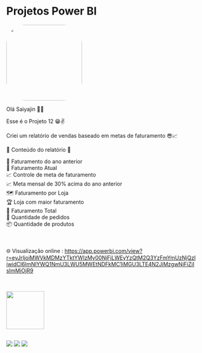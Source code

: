 # Projetos Power BI

<img width="200" height="200" align="center" style="border-radius:50px;" src="https://th.bing.com/th/id/R.a80a09565c27bd89fd9197f9f86e787c?rik=Jc%2buZFDdx%2bov8Q&riu=http%3a%2f%2f1.bp.blogspot.com%2f-C_czuxHGN_8%2fUiSiMbQLrnI%2fAAAAAAAAAOQ%2fe1OVOmkIkug%2fs1600%2ftumblr_m8svkcyf091qk9v2do1_500.gif&ehk=iOiF8Ryv%2fq66s8w4AsqT61CxF0Qn5FsPGDsexn%2filOE%3d&risl=&pid=ImgRaw&r=0" />

Olá Saiyajin 👊💥

Esse é o Projeto 12 😁✌️

Criei um relatório de vendas baseado em metas de faturamento 😎📈

📄 Conteúdo do relatório 📄

📅 Faturamento do ano anterior<br>
📅 Faturamento Atual<br>
📈 Controle de meta de faturamento <br>
📈 Meta mensal de 30% acima do ano anterior <br>
🗺️ Faturamento por Loja <br>
🏆 Loja com maior faturamento <br>
💸 Faturamento Total <br>
🛒 Quantidade de pedidos <br>
📦 Quantidade de produtos <br>

<br><br>
🌐 Visualização online : 
https://app.powerbi.com/view?r=eyJrIjoiMWVkMDMzYTktYWIzMy00NjFjLWEyYzQtM2Q3YzFmYmUzNjQzIiwidCI6ImNlYWQ1NmU3LWU5MWEtNDFkMC1iMGU3LTE4N2JiMzgwNjFiZiIsImMiOjR9

##

<div style="display: inline_block"><br>
  <img width="100" height="100" align="center" src="https://cdn.iconscout.com/icon/free/png-64/power-bi-3244521-2701891.png" />  
</div>

  ##
 
<div> 
  <a href="https://www.youtube.com/channel/UC6aR2nPTkD6GECmEjQBEWtQ" target="_blank"><img src="https://img.shields.io/badge/YouTube-FF0000?style=for-the-badge&logo=youtube&logoColor=white" target="_blank"></a>
  <a href = "mailto:sayajinsql@outlook.com"><img src="https://img.shields.io/badge/Microsoft_Outlook-0078D4?style=for-the-badge&logo=microsoft-outlook&logoColor=white" target="_blank"></a>
  <a href="https://www.linkedin.com/in/jvnogueiraa" target="_blank"><img src="https://img.shields.io/badge/-LinkedIn-%230077B5?style=for-the-badge&logo=linkedin&logoColor=white" target="_blank"></a> 

 
</div>

